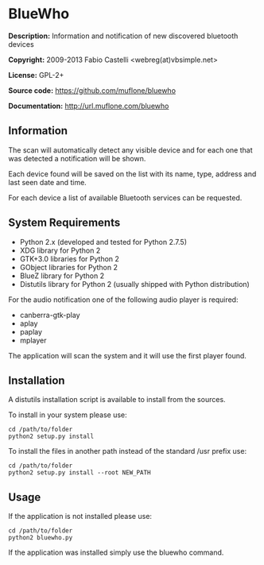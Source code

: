 BlueWho
=======
**Description:** Information and notification of new discovered bluetooth devices

**Copyright:** 2009-2013 Fabio Castelli <webreg(at)vbsimple.net>

**License:** GPL-2+

**Source code:** https://github.com/muflone/bluewho

**Documentation:** http://url.muflone.com/bluewho

Information
-----------

The scan will automatically detect any visible device and for each one that was
detected a notification will be shown.

Each device found will be saved on the list with its name, type, address and
last seen date and time.

For each device a list of available Bluetooth services can be requested.

System Requirements
-------------------

* Python 2.x (developed and tested for Python 2.7.5)
* XDG library for Python 2
* GTK+3.0 libraries for Python 2
* GObject libraries for Python 2
* BlueZ library for Python 2
* Distutils library for Python 2 (usually shipped with Python distribution)

For the audio notification one of the following audio player is required:

 * canberra-gtk-play
 * aplay
 * paplay
 * mplayer

The application will scan the system and it will use the first player found.

Installation
------------

A distutils installation script is available to install from the sources.

To install in your system please use:

    cd /path/to/folder
    python2 setup.py install

To install the files in another path instead of the standard /usr prefix use:

    cd /path/to/folder
    python2 setup.py install --root NEW_PATH

Usage
-----

If the application is not installed please use:

    cd /path/to/folder
    python2 bluewho.py

If the application was installed simply use the bluewho command.
